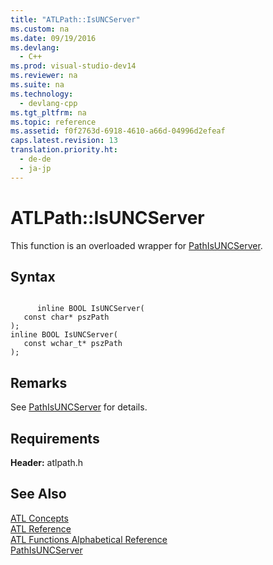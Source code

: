 ```yaml
---
title: "ATLPath::IsUNCServer"
ms.custom: na
ms.date: 09/19/2016
ms.devlang: 
  - C++
ms.prod: visual-studio-dev14
ms.reviewer: na
ms.suite: na
ms.technology: 
  - devlang-cpp
ms.tgt_pltfrm: na
ms.topic: reference
ms.assetid: f0f2763d-6918-4610-a66d-04996d2efeaf
caps.latest.revision: 13
translation.priority.ht: 
  - de-de
  - ja-jp
---
```

# ATLPath::IsUNCServer
This function is an overloaded wrapper for [PathIsUNCServer](http://msdn.microsoft.com/library/windows/desktop/bb773722).  
  
## Syntax  
  
```  
  
      inline BOOL IsUNCServer(  
   const char* pszPath   
);  
inline BOOL IsUNCServer(  
   const wchar_t* pszPath   
);  
```  
  
## Remarks  
 See [PathIsUNCServer](http://msdn.microsoft.com/library/windows/desktop/bb773722) for details.  
  
## Requirements  
 **Header:** atlpath.h  
  
## See Also  
 [ATL Concepts](../vs140/Active-Template-Library--ATL--Concepts.md)   
 [ATL Reference](../vs140/ATL-COM-Desktop-Components.md)   
 [ATL Functions Alphabetical Reference](../vs140/ATL-Functions-Alphabetical-Reference.md)   
 [PathIsUNCServer](http://msdn.microsoft.com/library/windows/desktop/bb773722)